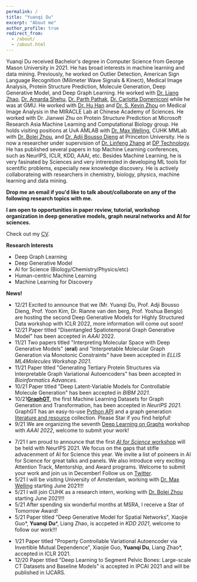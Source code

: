 ```yaml
---
permalink: /
title: "Yuanqi Du"
excerpt: "About me"
author_profile: true
redirect_from: 
  - /about/
  - /about.html
---
```


Yuanqi Du received Bachelor's degree in Computer Science from George Mason University in 2021. He has broad interests in machine learning and data mining. Previously, he worked on Outlier Detection, American Sign Language Recognition (Milimeter Wave Signals & Kinect), Medical Image Analysis, Protein Structure Prediction, Molecule Generation, Deep Generative Model, and Deep Graph Learning. He worked with [Dr. Liang Zhao](http://cs.emory.edu/~lzhao41/), [Dr. Amarda Shehu](https://cs.gmu.edu/~ashehu/), [Dr. Parth Pathak](http://www.phpathak.com/), [Dr. Carlotta Domeniconi](https://scholar.google.com.hk/citations?user=aKkIMogAAAAJ&hl=en) while he was at GMU. He worked with [Dr. Hu Han](https://sites.google.com/site/huhanhomepage/) and [Dr. S. Kevin Zhou](https://scholar.google.com/citations?user=8eNm2GMAAAAJ&hl=zh-CN) on Medical Image Analysis in the MIRACLE Lab at Chinese Academy of Sciences. He worked with Dr. Jianwei Zhu on Protein Structure Prediction at Microsoft Research Asia Machine Learning and Computational Biology group. He holds visiting positions at UvA AMLAB with [Dr. Max Welling](https://staff.fnwi.uva.nl/m.welling/), CUHK MMLab with [Dr. Bolei Zhou](http://bzhou.ie.cuhk.edu.hk/), and [Dr. Adji Bousso Dieng](https://www.linkedin.com/in/diengadji45/en) at Princeton University. He is now a researcher under supervision of [Dr. Linfeng Zhang](https://scholar.google.com/citations?user=jk7qwmcAAAAJ&hl=zh-CN) at [DP Technology](https://www.dp.tech/). He has published several papers in top Machine Learning conferences, such as NeurIPS, ICLR, KDD, AAAI, etc. Besides Machine Learning, he is very fasinated by Sciences and very intrerested in developing ML tools for scentific problems, especially new knowledge discovery. He is actively collaborateing with researchers in chemistry, biology, physics, machine learning and data mining.

**Drop me an email if you'd like to talk about/collaborate on any of the following research topics with me.**

**I am open to opportunities in paper review, tutorial, workshop organization in deep generative models, graph neural networks and AI for sciences.**

Check out my [CV](https://yuanqidu.github.io/files/Yuanqi_Du_CV.pdf).

**Research Interests**
  * Deep Graph Learning
  * Deep Generative Model
  * AI for Science (Biology/Chemistry/Physics/etc)
  * Human-centric Machine Learning
  * Machine Learning for Discovery 
  
**News!**
* 12/21 Excited to announce that we (Mr. Yuanqi Du, Prof. Adji Bousso Dieng, Prof. Yoon Kim, Dr. Rianne van den berg, Prof. Yoshua Bengio) are hosting the second Deep Generative Models for Highly Structured Data workshop with ICLR 2022, more information will come out soon!
* 12/21 Paper titled "Disentangled Spatiotemporal Graph Generative Model" has been accepted in *AAAI* 2022.
* 11/21 Two papers titled "Interpreting Molecular Space with Deep Generative Models" (**oral**) and "Interpretable Molecular Graph Generation via Monotonic Constraints" have been accepted in *ELLIS ML4Molecules Workshop 2021*.
* 11/21 Paper titled "Generating Tertiary Protein Structures via Interpretable Graph Variational Autoencoders" has been accepted in *Bioinformatics Advances*.
* 10/21 Paper titled "Deep Latent-Variable Models for Controllable Molecule Generation" has been accepted in *BIBM 2021*.
* 10/21[**GraphGT**](https://graphgt.github.io/), the first Machine Learning Datasets for Graph Generation and Transformation, has been accepted in *NeurIPS 2021*. GraphGT has an easy-to-use [Python API](https://github.com/yuanqidu/GraphGT) and a graph generation [literature and resource](https://github.com/yuanqidu/awesome-graph-generation) collection. Please Star if you find helpful!
* 9/21 We are organizing the seventh [Deep Learning on Graphs](https://deep-learning-graphs.bitbucket.io/dlg-aaai22/index.html) workshop with *AAAI 2022*, welcome to submit your work!
<!--* 8/21 We release the first Machine Learning Datasets for Graph Generation and Transformation [**GraphGT**](https://graphgt.github.io/) with an easy-to-use [Python API](https://github.com/yuanqidu/GraphGT) and a graph generation [literature and resource](https://github.com/yuanqidu/awesome-graph-generation) collection. Please Star if you find helpful!-->
* 7/21 I am proud to announce that the first [*AI for Science* workshop](https://ai4sciencecommunity.github.io/) will be held with NeurIPS 2021. We focus on the gaps that stifle advacenment of AI for Science this year. We invite a list of poineers in AI for Science for great talks and panels. We also introduce very exciting Attention Track, Mentorship, and Award programs. Welcome to submit your work and join us in December! Follow us on [Twitter](https://twitter.com/AI_for_Science).
* 5/21 I will be visiting University of Amsterdam, working with [Dr. Max Welling](https://staff.fnwi.uva.nl/m.welling/) starting June 2021!!!
* 5/21 I will join CUHK as a research intern, working with [Dr. Bolei Zhou](http://bzhou.ie.cuhk.edu.hk/) starting June 2021!!!
* 5/21 After spending six wonderful months at MSRA, I receive a Star of Tomorrow Award!
* 5/21 Paper titled "Deep Generative Model for Spatial Networks", Xiaojie Guo\*, **Yuanqi Du**\*, Liang Zhao, is accpeted in *KDD 2021*, welcome to follow our work!!!
<!--* 5/21 Serve as PCs for BioKDD 2021, DLG-KDD 2021, DeepSpatial-KDD 2021 and IRS-KDD 2021.-->
<!--* 4/21 Congrats to my mentored undergraduates on the acceptance of paper titled "Ensemble Machine Learning System for Student Academic Performance Prediction" in W4U workshop @EDM 2021.-->
<!--* 2/21 Paper titled "Generative Adversarial Learning of Protein Tertiary Structures" accepted in Molecules [IF: 3.267], Taseef Rahman, **Yuanqi Du**, Liang Zhao, Amarda Shehu\*.-->
<!--* 1/21 Paper titled "Interpretable Property Controlling Molecule Generation" accepted in Scientific Discovery with AI Workshop as an **oral presentation**, co-located with AAAI 2021.-->
* 1/21 Paper titled "Property Controllable Variational Autoencoder via Invertible Mutual Dependence", Xiaojie Guo, **Yuanqi Du**, Liang Zhao\*, accepted in ICLR 2021.
* 12/20 Paper titled "Deep Learning to Segment Pelvic Bones: Large-scale CT Datasets and Baseline Models" is accepted in IPCAI 2021 and will be published in IJCARS.  
<!--* 11/20 Accepted to be a Microsoft Learn Student Ambassador!-->
<!--* 11/20 Accepted to AAAI 2021 Student Technical Volunteer Program!-->
<!--* 11/20 I am glad to receive a NeurIPS 2020 Travel Award. Excited to attend NeurIPS 2020!-->
<!--* 10/20 I am glad to receive the AIJ AIIDE 2020 Attendance Fellowship! Thanks, AIJ! Can't wait to see the battle between AI agents and human players in strategy games like StarCraft!-->
<!--* 09/20 Our [DeepASL Dataset](https://sites.google.com/view/deepasldataset/home) is publicly available, the dataset constains ASL single-word signs, sentences and non-manual markers collected from Professional ASL users using an FMCW Signal Sensor-->
<!--* 07/20 Paper titled "Interpretable Molecule Generation via Disentanglement Learning" accepted at ACM Conference of Bioinformatics and Computational Biology (BCB) Workshops: Computational Structural Biology Workshop (CSBW) 2020, 8 pages, in proceedings of ACM BCB 20-->
<!--* 07/20 Paper titled "From Interatomic Distances to Protein Tertiary Structures with a Deep Convolutional Neural Network" accepted at ACM Conference of Bioinformatics and Computational Biology (BCB) Workshops: Computational Structural Biology Workshop (CSBW) 2020, 8 pages, in proceedings of ACM BCB 20-->

<!--**Preprints (under review)**-->
<!--* Disentangled Deep Generative Model for Spatial Networks, submitted to a major Data Mining conference, Xiaojie Guo\*, **Yuanqi Du**\*, Liang Zhao.-->
<!--* Controllable Molecular Graph Generation via Monotonic Constraints, submitted to a major Data Mining conference, **Yuanqi Du**, Xiaojie Guo, Amarda Shehu, Liang Zhao.-->
<!--* Where is the disease? Semi-supervised pseudo-normality synthesis from an abnormal image, submitted to a major Medical Image Analysis conference, **Yuanqi Du**, Quan Quan, Han Hu, S. Kevin Zhou.-->
<!--* CT Film Recovery via Disentangling Geometric Deformation and Photometric Degradation: Simulated Datasets and Deep Models, submitted to a major Medical Image Analysis conference, Quan Quan, Qiyuan Wang, Liu Li, **Yuanqi Du**, S. Kevin Zhou.-->
  


